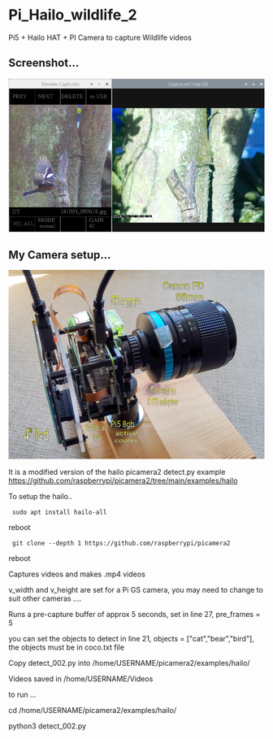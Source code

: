 # Pi_Hailo_wildlife_2

Pi5 + Hailo HAT + PI Camera to capture Wildlife videos

## Screenshot...

![screenshot](screenshot.jpg)

## My Camera setup...

![screenshot](camera.jpg)

It is a modified version of the hailo picamera2 detect.py example https://github.com/raspberrypi/picamera2/tree/main/examples/hailo

To setup the hailo..

     sudo apt install hailo-all

reboot

     git clone --depth 1 https://github.com/raspberrypi/picamera2

reboot

Captures videos and makes .mp4 videos

v_width and v_height are set for a Pi GS camera, you may need to change to suit other cameras ....

Runs a pre-capture buffer of approx 5 seconds, set in line 27, pre_frames = 5

you can set the objects to detect in line 21, objects = ["cat","bear","bird"], the objects must be in coco.txt file

Copy detect_002.py into /home/USERNAME/picamera2/examples/hailo/

Videos saved in /home/USERNAME/Videos

to run ... 

cd /home/USERNAME/picamera2/examples/hailo/

python3 detect_002.py
